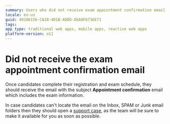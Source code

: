 ```yaml
---
summary: Users who did not receive exam appointment confirmation email. Learn how to get the details of your exam appointment.
locale: en-us
guid: 40106156-CA28-4D1B-ADDD-DEA0F6736E71
tags: 
app_type: traditional web apps, mobile apps, reactive web apps
platform-version: o11
---
```


# Did not receive the exam appointment confirmation email

Once candidates complete their registration and exam schedule, they should receive the email with the subject **Appointment confirmation** email which includes the exam information.

In case candidates can't locate the email on the Inbox, SPAM or Junk email folders then they should open a [support case](https://www.outsystems.com/SPP_Ticket_UI/open-support-case), as the team will be sure to make it available for you as soon as possible.

